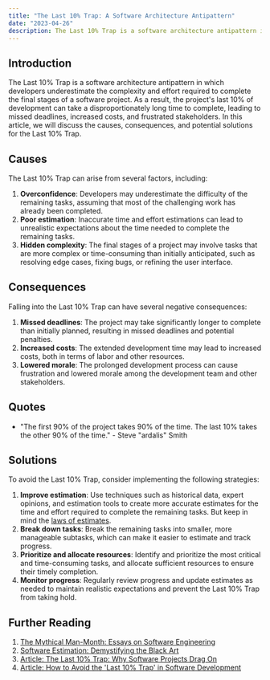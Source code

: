 ```yaml
---
title: "The Last 10% Trap: A Software Architecture Antipattern"
date: "2023-04-26"
description: The Last 10% Trap is a software architecture antipattern in which developers underestimate the complexity and effort required to complete the final stages of a software project. As a result, the project's last 10% of development can take a disproportionately long time to complete.
---
```


## Introduction

The Last 10% Trap is a software architecture antipattern in which developers underestimate the complexity and effort required to complete the final stages of a software project. As a result, the project's last 10% of development can take a disproportionately long time to complete, leading to missed deadlines, increased costs, and frustrated stakeholders. In this article, we will discuss the causes, consequences, and potential solutions for the Last 10% Trap.

## Causes

The Last 10% Trap can arise from several factors, including:

1. **Overconfidence**: Developers may underestimate the difficulty of the remaining tasks, assuming that most of the challenging work has already been completed.
2. **Poor estimation**: Inaccurate time and effort estimations can lead to unrealistic expectations about the time needed to complete the remaining tasks.
3. **Hidden complexity**: The final stages of a project may involve tasks that are more complex or time-consuming than initially anticipated, such as resolving edge cases, fixing bugs, or refining the user interface.

## Consequences

Falling into the Last 10% Trap can have several negative consequences:

1. **Missed deadlines**: The project may take significantly longer to complete than initially planned, resulting in missed deadlines and potential penalties.
2. **Increased costs**: The extended development time may lead to increased costs, both in terms of labor and other resources.
3. **Lowered morale**: The prolonged development process can cause frustration and lowered morale among the development team and other stakeholders.

## Quotes

- "The first 90% of the project takes 90% of the time. The last 10% takes the other 90% of the time." - Steve "ardalis" Smith

## Solutions

To avoid the Last 10% Trap, consider implementing the following strategies:

1. **Improve estimation**: Use techniques such as historical data, expert opinions, and estimation tools to create more accurate estimates for the time and effort required to complete the remaining tasks. But keep in mind the [laws of estimates](https://ardalis.com/the-5-laws-of-software-estimates/).
2. **Break down tasks**: Break the remaining tasks into smaller, more manageable subtasks, which can make it easier to estimate and track progress.
3. **Prioritize and allocate resources**: Identify and prioritize the most critical and time-consuming tasks, and allocate sufficient resources to ensure their timely completion.
4. **Monitor progress**: Regularly review progress and update estimates as needed to maintain realistic expectations and prevent the Last 10% Trap from taking hold.

## Further Reading

1. [The Mythical Man-Month: Essays on Software Engineering](https://amzn.to/3n4q7dR)
2. [Software Estimation: Demystifying the Black Art](https://amzn.to/3VbbGB5)
3. [Article: The Last 10% Trap: Why Software Projects Drag On](https://www.techrepublic.com/blog/10-things/the-last-10-trap-why-software-projects-drag-on/)
4. [Article: How to Avoid the 'Last 10% Trap' in Software Development](https://www.itproportal.com/features/how-to-avoid-the-last-10-trap-in-software-development/)
